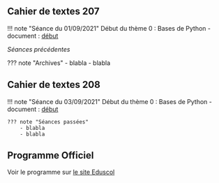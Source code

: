 
## Cahier de textes 207

!!! note "Séance du 01/09/2021"
    Début du thème 0 : Bases de Python
        - document : [début](data/info.pdf)

*Séances précédentes*

??? note "Archives"
    - blabla
    - blabla


## Cahier de textes 208

!!! note "Séance du 03/09/2021"
    Début du thème 0 : Bases de Python
        - document : [début](data/info.pdf)

    ??? note "Séances passées"
        - blabla
        - blabla


## Programme Officiel 

Voir le programme sur [le site Eduscol](https://eduscol.education.fr/1670/programmes-et-ressources-en-sciences-numeriques-et-technologie-voie-gt)
 
